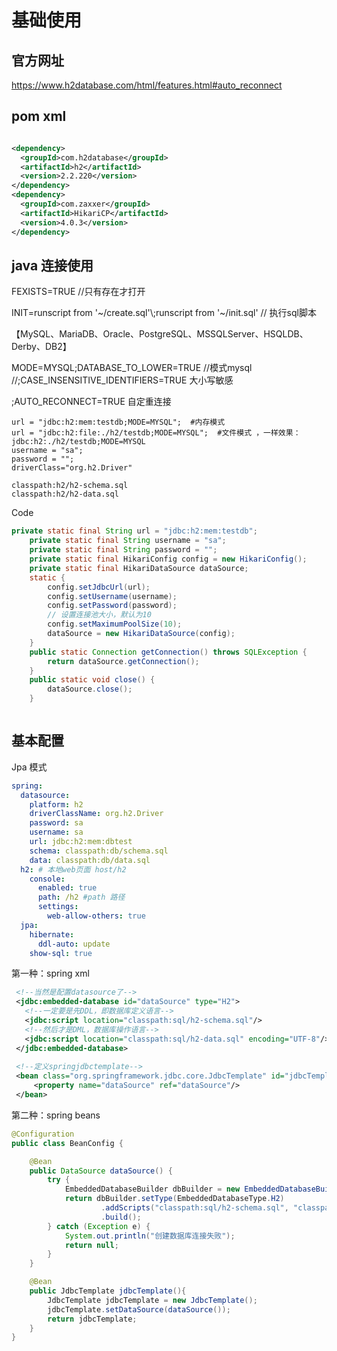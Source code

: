 # 基础使用

## 官方网址

https://www.h2database.com/html/features.html#auto_reconnect

## pom  xml

```xml

<dependency>
  <groupId>com.h2database</groupId>
  <artifactId>h2</artifactId>
  <version>2.2.220</version>
</dependency>
<dependency>
  <groupId>com.zaxxer</groupId>
  <artifactId>HikariCP</artifactId>
  <version>4.0.3</version>
</dependency>
```



## java 连接使用

FEXISTS=TRUE //只有存在才打开

INIT=runscript from '~/create.sql'\\;runscript from '~/init.sql'  // 执行sql脚本

​	【MySQL、MariaDB、Oracle、PostgreSQL、MSSQLServer、HSQLDB、Derby、DB2】

MODE=MYSQL;DATABASE_TO_LOWER=TRUE  //模式mysql   //;CASE_INSENSITIVE_IDENTIFIERS=TRUE 大小写敏感

;AUTO_RECONNECT=TRUE 自定重连接

```properties
url = "jdbc:h2:mem:testdb;MODE=MYSQL";  #内存模式
url = "jdbc:h2:file:./h2/testdb;MODE=MYSQL";  #文件模式 ，一样效果：jdbc:h2:./h2/testdb;MODE=MYSQL
username = "sa";
password = "";
driverClass="org.h2.Driver"

classpath:h2/h2-schema.sql
classpath:h2/h2-data.sql
```

Code

```java
private static final String url = "jdbc:h2:mem:testdb";
    private static final String username = "sa";
    private static final String password = "";
    private static final HikariConfig config = new HikariConfig();
    private static final HikariDataSource dataSource;
    static {
        config.setJdbcUrl(url);
        config.setUsername(username);
        config.setPassword(password);
        // 设置连接池大小，默认为10
        config.setMaximumPoolSize(10);
        dataSource = new HikariDataSource(config);
    }
    public static Connection getConnection() throws SQLException {
        return dataSource.getConnection();
    }
    public static void close() {
        dataSource.close();
    }

```



```java

```



## 基本配置

Jpa 模式

```yaml
spring:
  datasource:
    platform: h2
    driverClassName: org.h2.Driver
    password: sa
    username: sa
    url: jdbc:h2:mem:dbtest
    schema: classpath:db/schema.sql
    data: classpath:db/data.sql
  h2: # 本地web页面 host/h2
    console:
      enabled: true
      path: /h2 #path 路径
      settings:
        web-allow-others: true
  jpa:
    hibernate:
      ddl-auto: update
    show-sql: true
```

第一种：spring xml

```xml
 <!--当然是配置datasource了-->
 <jdbc:embedded-database id="dataSource" type="H2">
   <!--一定要是先DDL，即数据库定义语言-->
   <jdbc:script location="classpath:sql/h2-schema.sql"/>
   <!--然后才是DML，数据库操作语言-->
   <jdbc:script location="classpath:sql/h2-data.sql" encoding="UTF-8"/>
 </jdbc:embedded-database>
 
 <!--定义springjdbctemplate-->
 <bean class="org.springframework.jdbc.core.JdbcTemplate" id="jdbcTemplate">
	 <property name="dataSource" ref="dataSource"/>
 </bean>
```

第二种：spring beans

```java
@Configuration
public class BeanConfig {

    @Bean
    public DataSource dataSource() {
        try {
            EmbeddedDatabaseBuilder dbBuilder = new EmbeddedDatabaseBuilder();
            return dbBuilder.setType(EmbeddedDatabaseType.H2)
                    .addScripts("classpath:sql/h2-schema.sql", "classpath:sql/h2-data.sql")
                    .build();
        } catch (Exception e) {
            System.out.println("创建数据库连接失败");
            return null;
        }
    }

    @Bean
    public JdbcTemplate jdbcTemplate(){
        JdbcTemplate jdbcTemplate = new JdbcTemplate();
        jdbcTemplate.setDataSource(dataSource());
        return jdbcTemplate;
    }
}

```


